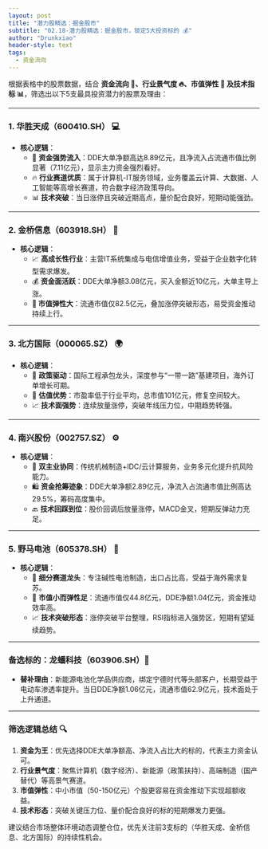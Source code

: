 ```yaml
---
layout: post
title: "潜力股精选：掘金股市"
subtitle: "02.18-潜力股精选：掘金股市，锁定5大投资标的 💰"
author: "Drunkxiao"
header-style: text
tags:
  - 资金流向
---
```



根据表格中的股票数据，结合 **资金流向 💸、行业景气度 🔥、市值弹性 🚀 及技术指标 📊**，筛选出以下5支最具投资潜力的股票及理由：

---

### 1. 华胜天成（600410.SH） 💻
- **核心逻辑**：
    - 💸 **资金强势流入**：DDE大单净额高达8.89亿元，且净流入占流通市值比例显著（7.11亿元），显示主力资金强烈看好。
    - 🔥 **行业赛道优质**：属于计算机-IT服务领域，业务覆盖云计算、大数据、人工智能等高增长赛道，符合数字经济政策导向。
    - 📊 **技术突破**：当日涨停且突破近期高点，量价配合良好，短期动能强劲。

---

### 2. 金桥信息（603918.SH） 📡
- **核心逻辑**：
    - 📈 **高成长性行业**：主营IT系统集成与电信增值业务，受益于企业数字化转型需求爆发。
    - 💰 **资金面活跃**：DDE大单净额3.08亿元，买入金额近10亿元，大单主导上涨。
    - **🚀 市值弹性大**：流通市值仅82.5亿元，叠加涨停突破形态，易受资金推动持续上行。

---

### 3. 北方国际（000065.SZ） 🌍
- **核心逻辑**：
    - 📜 **政策驱动**：国际工程承包龙头，深度参与“一带一路”基建项目，海外订单增长可期。
    - 💎 **估值优势**：市盈率低于行业平均，总市值101亿元，修复空间较大。
    - 📈 **技术面强势**：连续放量涨停，突破年线压力位，中期趋势转强。

---

### 4. 南兴股份（002757.SZ） ⚙️
- **核心逻辑**：
    - 🤝 **双主业协同**：传统机械制造+IDC/云计算服务，业务多元化提升抗风险能力。
    - 🛍️ **资金抢筹迹象**：DDE大单净额2.89亿元，净流入占流通市值比例高达29.5%，筹码高度集中。
    - 🔙 **技术回踩到位**：股价回调后放量涨停，MACD金叉，短期反弹动力充足。

---

### 5. 野马电池（605378.SH） 🔋
- **核心逻辑**：
    - 🎯 **细分赛道龙头**：专注碱性电池制造，出口占比高，受益于海外需求复苏。
    - 🚀 **市值小而弹性足**：流通市值仅44.8亿元，DDE净额1.04亿元，资金推动效率高。
    - 📈 **技术突破形态**：涨停突破平台整理，RSI指标进入强势区，短期有望延续趋势。

---

### 备选标的：龙蟠科技（603906.SH）🧪
- **替补理由**：新能源电池化学品供应商，绑定宁德时代等头部客户，长期受益于电动车渗透率提升。当日DDE净额1.06亿元，流通市值62.9亿元，技术面处于上升通道。

---

### 筛选逻辑总结 🔍
1.  **资金为王**：优先选择DDE大单净额高、净流入占比大的标的，代表主力资金认可。
2.  **行业景气度**：聚焦计算机（数字经济）、新能源（政策扶持）、高端制造（国产替代）等高景气赛道。
3.  **市值弹性**：中小市值（50-150亿元）个股更容易在资金推动下实现超额收益。
4.  **技术形态**：突破关键压力位、量价配合良好的标的短期爆发力更强。

建议结合市场整体环境动态调整仓位，优先关注前3支标的（华胜天成、金桥信息、北方国际）的持续性机会。
